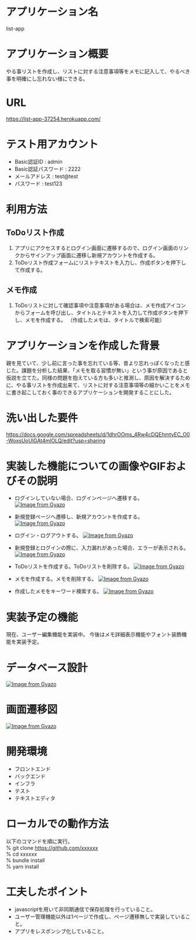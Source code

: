 # アプリケーション名
list-app

# アプリケーション概要
やる事リストを作成し、リストに対する注意事項等をメモに記入して、やるべき事を明確にし忘れない様にできる。

# URL
https://list-app-37254.herokuapp.com/

# テスト用アカウント
- Basic認証ID : admin
- Basic認証パスワード : 2222
- メールアドレス : test@test
- パスワード : test123

# 利用方法

## ToDoリスト作成
1. アプリにアクセスするとログイン画面に遷移するので、ログイン画面のリンクからサインアップ画面に遷移し新規アカウントを作成する。
2. ToDoリスト作成フォームにリストテキストを入力し、作成ボタンを押下して作成する。

## メモ作成
1. ToDoリストに対して確認事項や注意事項がある場合は、メモ作成アイコンからフォームを呼び出し、タイトルとテキストを入力して作成ボタンを押下し、メモを作成する。
（作成したメモは、タイトルで検索可能）

# アプリケーションを作成した背景
親を見ていて、少し前に言った事を忘れている等、昔より忘れっぽくなったと感じた。課題を分析した結果、「メモを取る習慣が無い」という事が原因であると仮説を立てた。同様の問題を抱えている方も多いと推測し、原因を解決するために、やる事リストを作成出来て、リストに対する注意事項等の細かいことをメモに書き起こしておく事のできるアプリケーションを開発することにした。

# 洗い出した要件
https://docs.google.com/spreadsheets/d/1dhrOOms_4Rw4cDQEhmtyEC_O0-WoxsUoUlGAt4mlOLQ/edit?usp=sharing

# 実装した機能についての画像やGIFおよびその説明
- ログインしていない場合、ログインページへ遷移する。
[![Image from Gyazo](https://i.gyazo.com/aac95ef2437b888fd4ebb948b657bcbf.gif)](https://gyazo.com/aac95ef2437b888fd4ebb948b657bcbf)

- 新規登録ページへ遷移し、新規アカウントを作成する。
[![Image from Gyazo](https://i.gyazo.com/d4fd12a311dccc95202d2ddb54cf98da.gif)](https://gyazo.com/d4fd12a311dccc95202d2ddb54cf98da)

- ログイン・ログアウトする。
[![Image from Gyazo](https://i.gyazo.com/abb226e8f027dbda0421ec93adc23b97.gif)](https://gyazo.com/abb226e8f027dbda0421ec93adc23b97)

- 新規登録とログインの際に、入力漏れがあった場合、エラーが表示される。
[![Image from Gyazo](https://i.gyazo.com/e771e2d90956719d61a364a0aaeb80a0.gif)](https://gyazo.com/e771e2d90956719d61a364a0aaeb80a0)

- ToDoリストを作成する。ToDoリストを削除する。
[![Image from Gyazo](https://i.gyazo.com/cb33ff1e08e2946d166dff8d01973e82.gif)](https://gyazo.com/cb33ff1e08e2946d166dff8d01973e82)

- メモを作成する。メモを削除する。
[![Image from Gyazo](https://i.gyazo.com/e46eef564fb65472be8de308fb04fde7.gif)](https://gyazo.com/e46eef564fb65472be8de308fb04fde7)

- 作成したメモをキーワード検索する。
[![Image from Gyazo](https://i.gyazo.com/69e94da65542d2daf25093f6d537e658.gif)](https://gyazo.com/69e94da65542d2daf25093f6d537e658)

# 実装予定の機能
現在、ユーザー編集機能を実装中。
今後はメモ詳細表示機能やフォント装飾機能を実装予定。

# データベース設計
[![Image from Gyazo](https://i.gyazo.com/8d1a177a80aa62ca8fa68a8ec94a0684.png)](https://gyazo.com/8d1a177a80aa62ca8fa68a8ec94a0684)

# 画面遷移図
[![Image from Gyazo](https://i.gyazo.com/1131ebac466f298199bda7a180ce087e.png)](https://gyazo.com/1131ebac466f298199bda7a180ce087e)

# 開発環境
- フロントエンド
- バックエンド
- インフラ
- テスト
- テキストエディタ

# ローカルでの動作方法
以下のコマンドを順に実行。<br>
% git clone https://github.com/xxxxxx  
% cd xxxxxx  
% bundle install  
% yarn install

# 工夫したポイント
- javascriptを用いて非同期通信で保存処理を行っていること。
- ユーザー管理機能以外は1ページで作成し、ページ遷移無しで実装していること。
- アプリをレスポンシブ化していること。